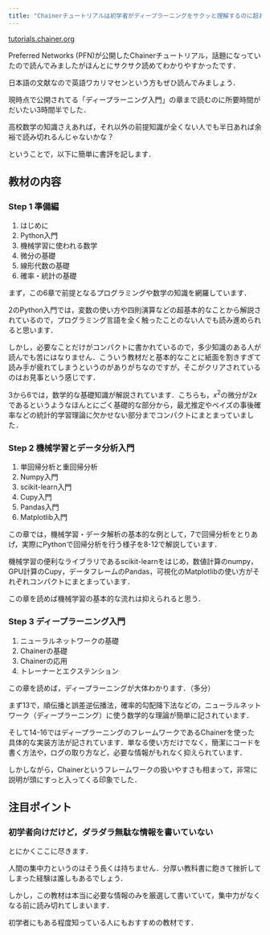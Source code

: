 ```yaml
---
title: "Chainerチュートリアルは初学者がディープラーニングをサクッと理解するのに超おすすめのサイト"
---
```


[tutorials.chainer.org](https://tutorials.chainer.org/ja/tutorial.html)

Preferred Networks (PFN)が公開したChainerチュートリアル，話題になっていたので読んでみましたがほんとにサクサク読めてわかりやすかったです．

日本語の文献なので英語ワカリマセンという方もぜひ読んでみましょう．

現時点で公開されてる「ディープラーニング入門」の章まで読むのに所要時間がだいたい3時間半でした．

高校数学の知識さえあれば，それ以外の前提知識が全くない人でも半日あれば余裕で読み切れるんじゃないかな？

ということで，以下に簡単に書評を記します．

## 教材の内容

### Step 1 準備編

1. はじめに
2. Python入門
3. 機械学習に使われる数学
4. 微分の基礎
5. 線形代数の基礎
6. 確率・統計の基礎

まず，この6章で前提となるプログラミングや数学の知識を網羅しています．

2のPython入門では，変数の使い方や四則演算などの超基本的なことから解説されているので，プログラミング言語を全く触ったことのない人でも読み進められると思います．

しかし，必要なことだけがコンパクトに書かれているので，多少知識のある人が読んでも苦にはなりません．こういう教材だと基本的なことに紙面を割きすぎて読み手が疲れてしまうというのがありがちなのですが，そこがクリアされているのはお見事という感じです．

3から6では，数学的な基礎知識が解説されています．こちらも，$x^2$の微分が$2x$であるというようなほんとにごく基礎的な部分から，最尤推定やベイズの事後確率などの統計的学習理論に欠かせない部分までコンパクトにまとまっていました．

### Step 2 機械学習とデータ分析入門

1. 単回帰分析と重回帰分析
2. Numpy入門
3. scikit-learn入門
4. Cupy入門
5. Pandas入門
6. Matplotlib入門

この章では，機械学習・データ解析の基本的な例として，7で回帰分析をとりあげ，実際にPythonで回帰分析を行う様子を8-12で解説しています．

機械学習の便利なライブラリであるscikit-learnをはじめ，数値計算のnumpy，GPU計算のCupy，データフレームのPandas，可視化のMatplotlibの使い方がそれぞれコンパクトにまとまっています．

この章を読めば機械学習の基本的な流れは抑えられると思う．

### Step 3 ディープラーニング入門

1. ニューラルネットワークの基礎
2. Chainerの基礎
3. Chainerの応用
4. トレーナーとエクステンション

この章を読めば，ディープラーニングが大体わかります．（多分）

まず13で，順伝播と誤差逆伝播法，確率的勾配降下法などの，ニューラルネットワーク（ディープラーニング）に使う数学的な理論が簡単に記されています．

そして14-16ではディープラーニングのフレームワークであるChainerを使った具体的な実装方法が記されています．単なる使い方だけでなく，簡潔にコードを書く方法や，ログの取り方など，必要な情報がもれなく抑えられています．

しかしながら，Chainerというフレームワークの扱いやすさも相まって，非常に説明が頭にすっと入ってくる印象でした．

## 注目ポイント

### 初学者向けだけど，ダラダラ無駄な情報を書いていない

とにかくここに尽きます．

人間の集中力というのはそう長くは持ちません．分厚い教科書に飽きて挫折してしまった経験は誰しもあるでしょう．

しかし，この教材は本当に必要な情報のみを厳選して書いていて，集中力がなくなる前に読み切れてしまいます．

初学者にもある程度知っている人にもおすすめの教材です．
